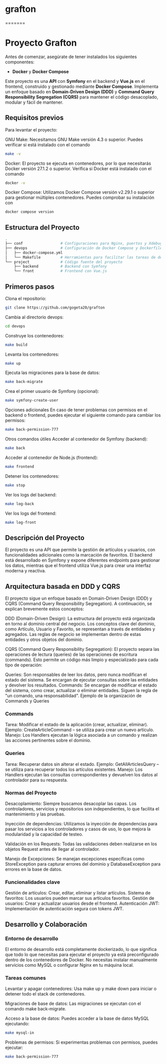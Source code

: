# grafton
=======
# Proyecto Grafton
Antes de comenzar, asegúrate de tener instalados los siguientes componentes:

- **Docker** y **Docker Compose**

Este proyecto es una **API** con **Symfony** en el backend y **Vue.js** en el frontend, construido y gestionado mediante **Docker Compose**. Implementa un enfoque basado en **Domain-Driven Design (DDD)** y **Command Query Responsibility Segregation (CQRS)** para mantener el código desacoplado, modular y fácil de mantener.

## Requisitos previos
Para levantar el proyecto:

GNU Make: Necesitamos GNU Make versión 4.3 o superior. Puedes verificar si está instalado con el comando 
```bash
make -v
```

Docker: El proyecto se ejecuta en contenedores, por lo que necesitarás Docker versión 27.1.2 o superior. Verifica si Docker está instalado con el comando
```bash
docker -v
```
Docker Compose: Utilizamos Docker Compose versión v2.29.1 o superior para gestionar múltiples contenedores. Puedes comprobar su instalación con 
```bash
docker compose version
```


## Estructura del Proyecto

```bash
.
├── conf                 # Configuraciones para Nginx, puertos y Xdebug
├── devops               # Configuración de Docker Compose y Dockerfiles
│   ├── docker-compose.yml
│   └── Makefile         # Herramientas para facilitar las tareas de desarrollo
└── project              # Código fuente del proyecto
    ├── backend          # Backend con Symfony
    └── front            # Frontend con Vue.js
```

## Primeros pasos
Clona el repositorio:


```bash
git clone https://github.com/gogeta20/grafton
```
Cambia al directorio devops:
```bash
cd devops
```
Construye los contenedores:

```bash
make build
```
Levanta los contenedores:

```bash
make up
```
Ejecuta las migraciones para la base de datos:

```bash
make back-migrate
```
Crea el primer usuario de Symfony (opcional):

```bash
make symfony-create-user
```
Opciones adicionales
En caso de tener problemas con permisos en el backend o frontend, puedes ejecutar el siguiente comando para cambiar los permisos:

```bash
make back-permission-777
```
Otros comandos útiles
Acceder al contenedor de Symfony (backend):

```bash
make back
```
Acceder al contenedor de Node.js (frontend):

```bash
make frontend
```

Detener los contenedores:

```bash
make stop
```

Ver los logs del backend:

```bash
make log-back
```

Ver los logs del frontend:

```bash
make log-front
```

## Descripción del Proyecto
El proyecto es una API que permite la gestión de artículos y usuarios, con funcionalidades adicionales como la marcación de favoritos. El backend está desarrollado en Symfony y expone diferentes endpoints para gestionar los datos, mientras que el frontend utiliza Vue.js para crear una interfaz moderna y reactiva.

## Arquitectura basada en DDD y CQRS
El proyecto sigue un enfoque basado en Domain-Driven Design (DDD) y CQRS (Command Query Responsibility Segregation). A continuación, se explican brevemente estos conceptos:

DDD (Domain-Driven Design): La estructura del proyecto está organizada en torno al dominio central del negocio. Los conceptos clave del dominio, como Artículo, Usuario y Favorito, se representan a través de entidades y agregados. Las reglas de negocio se implementan dentro de estas entidades y otros objetos del dominio.

CQRS (Command Query Responsibility Segregation): El proyecto separa las operaciones de lectura (queries) de las operaciones de escritura (commands). Esto permite un código más limpio y especializado para cada tipo de operación:

Queries: Son responsables de leer los datos, pero nunca modifican el estado del sistema. Se encargan de ejecutar consultas sobre las entidades y devolver los resultados.
Commands: Se encargan de modificar el estado del sistema, como crear, actualizar o eliminar entidades. Siguen la regla de "un comando, una responsabilidad".
Ejemplo de la organización de Commands y Queries
### Commands
Tarea: Modificar el estado de la aplicación (crear, actualizar, eliminar).
Ejemplo: CreateArticleCommand – se utiliza para crear un nuevo artículo.
Manejo: Los Handlers ejecutan la lógica asociada a un comando y realizan las acciones pertinentes sobre el dominio.
### Queries
Tarea: Recuperar datos sin alterar el estado.
Ejemplo: GetAllArticlesQuery – se utiliza para recuperar todos los artículos existentes.
Manejo: Los Handlers ejecutan las consultas correspondientes y devuelven los datos al controlador para su respuesta.
### Normas del Proyecto
Desacoplamiento: Siempre buscamos desacoplar las capas. Los controladores, servicios y repositorios son independientes, lo que facilita el mantenimiento y las pruebas.

Inyección de dependencias: Utilizamos la inyección de dependencias para pasar los servicios a los controladores y casos de uso, lo que mejora la modularidad y la capacidad de testeo.

Validación en los Requests: Todas las validaciones deben realizarse en los objetos Request antes de llegar al controlador.

Manejo de Excepciones: Se manejan excepciones específicas como StoreException para capturar errores del dominio y DatabaseException para errores en la base de datos.

### Funcionalidades clave
Gestión de artículos: Crear, editar, eliminar y listar artículos.
Sistema de favoritos: Los usuarios pueden marcar sus artículos favoritos.
Gestión de usuarios: Crear y actualizar usuarios desde el frontend.
Autenticación JWT: Implementación de autenticación segura con tokens JWT.
## Desarrollo y Colaboración
### Entorno de desarrollo
El entorno de desarrollo está completamente dockerizado, lo que significa que todo lo que necesitas para ejecutar el proyecto ya está preconfigurado dentro de los contenedores de Docker. No necesitas instalar manualmente servicios como MySQL o configurar Nginx en tu máquina local.

### Tareas comunes
Levantar y apagar contenedores: Usa make up y make down para iniciar o detener todo el stack de contenedores.

Migraciones de base de datos: Las migraciones se ejecutan con el comando make back-migrate.

Acceso a la base de datos: Puedes acceder a la base de datos MySQL ejecutando:

```bash
make mysql-in
```

Problemas de permisos: Si experimentas problemas con permisos, puedes ejecutar:
```bash
make back-permission-777
```
